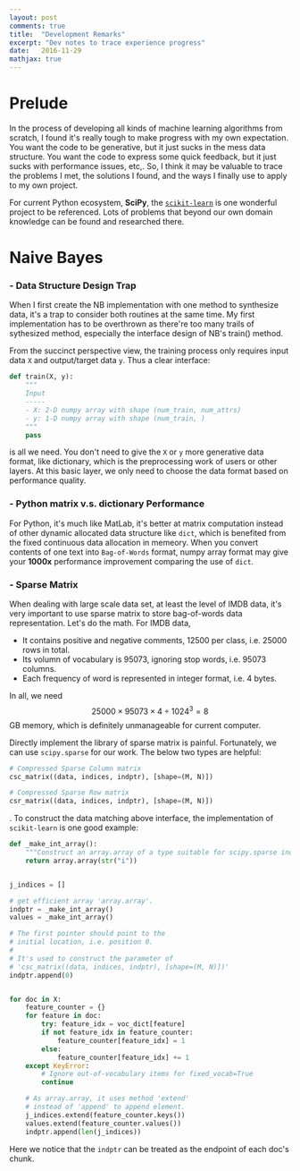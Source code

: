 ```yaml
---
layout: post
comments: true
title:  "Development Remarks"
excerpt: "Dev notes to trace experience progress"
date:   2016-11-29
mathjax: true
---
```


# Prelude

In the process of developing all kinds of machine learning algorithms from scratch, I found it's really tough to make progress with my own expectation. You want the code to be generative, but it just sucks in the mess data structure. You want the code to express some quick feedback, but it just sucks with performance issues, etc,. So, I think it may be valuable to trace the problems I met, the solutions I found, and the ways I finally use to apply to my own project.

For current Python ecosystem, **SciPy**, the [`scikit-learn`](http://scikit-learn.org/stable/) is one wonderful project to be referenced. Lots of problems that beyond our own domain knowledge can be found and researched there.

# Naive Bayes

### - Data Structure Design Trap

When I first create the NB implementation with one method to synthesize data, it's a trap to consider both routines at the same time. My first implementation has to be overthrown as there're too many trails of sythesized method, especially the interface design of NB's train() method.

From the succinct perspective view, the training process only requires input data `X` and output/target data `y`. Thus a clear interface:

```python
def train(X, y):
    """
    Input
    -----
    - X: 2-D numpy array with shape (num_train, num_attrs)
    - y: 1-D numpy array with shape (num_train, )
    """
    pass
```

is all we need. You don't need to give the `X` or `y` more generative data format, like dictionary, which is the preprocessing work of users or other layers. At this basic layer, we only need to choose the data format based on performance quality.

### - Python matrix v.s. dictionary Performance

For Python, it's much like MatLab, it's better at matrix computation instead of other dynamic allocated data structure like `dict`, which is benefited from the fixed continuous data allocation in memeory. When you convert contents of one text into `Bag-of-Words` format, numpy array format may give your **1000x** performance improvement comparing the use of `dict`.

### - Sparse Matrix

When dealing with large scale data set, at least the level of IMDB data, it's very important to use sparse matrix to store bag-of-words data representation. Let's do the math. For IMDB data,

- It contains positive and negative comments, 12500 per class, i.e. 25000 rows in total.
 - Its volumn of vocabulary is 95073, ignoring stop words, i.e. 95073 columns.
 - Each frequency of word is represented in integer format, i.e. 4 bytes.

In all, we need $$25000 \times 95073 \times 4 \div 1024^3 = 8$$ GB memory, which is definitely unmanageable for current computer.

Directly implement the library of sparse matrix is painful. Fortunately, we can use `scipy.sparse` for our work. The below two types are helpful:

```python
# Compressed Sparse Column matrix
csc_matrix((data, indices, indptr), [shape=(M, N)])

# Compressed Sparse Row matrix
csr_matrix((data, indices, indptr), [shape=(M, N)])
```

. To construct the data matching above interface, the implementation of `scikit-learn` is one good example:

```python
def _make_int_array():
    """Construct an array.array of a type suitable for scipy.sparse indices."""
    return array.array(str("i"))


j_indices = []

# get efficient array 'array.array'.
indptr = _make_int_array()
values = _make_int_array()

# The first pointer should point to the 
# initial location, i.e. position 0.
#
# It's used to construct the parameter of
# 'csc_matrix((data, indices, indptr), [shape=(M, N)])'
indptr.append(0)


for doc in X:
    feature_counter = {}
    for feature in doc:
        try: feature_idx = voc_dict[feature]
	    if not feature_idx in feature_counter:
	        feature_counter[feature_idx] = 1
	    else:
	        feature_counter[feature_idx] += 1
	except KeyError:
	    # Ignore out-of-vocabulary items for fixed_vocab=True
	    continue   

    # As array.array, it uses method 'extend'
    # instead of 'append' to append element.
    j_indices.extend(feature_counter.keys())
    values.extend(feature_counter.values())
    indptr.append(len(j_indices))
```

Here we notice that the `indptr` can be treated as the endpoint of each doc's chunk.
